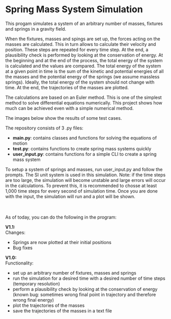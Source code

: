 # Spring Mass System Simulation

This progam simulates a system of an arbitrary number of masses, fixtures and springs in a gravity field.

When the fixtures, masses and spings are set up, the forces acting on the masses are calculated. This in turn allows to calculate their velocity and position. These steps are repeated for every time step. At the end, a plausibility check is performed by looking at the conservation of energy. At the beginning and at the end of the process, the total energy of the system is calculated and the values are compared. The total energy of the system at a given point in time is the sum of the kinetic and potential energies of all the masses and the potential energy of the springs (we assume massless springs). Ideally, the total energy of the system should not change with time. At the end, the trajectories of the masses are plotted.

The calculations are based on an Euler method. This is one of the simplest method to solve differential equations numerically. This project shows how much can be achieved even with a simple numerical method.

The images below show the results of some test cases.

The repository consists of 3 .py files:

* **main.py**: contains classes and functions for solving the equations of motion
* **test.py**: contains functions to create spring mass systems quickly
* **user_input.py**: contains functions for a simple CLI to create a spring mass system

To setup a system of springs and masses, run user_input.py and follow the prompts. The SI unit system is used in this simulation.
Note: if the time steps are too large, the simulation will become unstable and large errors will occur in the calculations. To prevent this, it is recommended to chosse at least 1,000 time steps for every second of simulation time.
Once you are done with the input, the simulation will run and a plot will be shown.

\
\
As of today, you can do the following in the program:

**V1.1:**\
Changes:
* Springs are now plotted at their initial positions
* Bug fixes


**V1.0:**\
Functionality:
* set up an arbitrary number of fixtures, masses and springs
* run the simulation for a desired time with a desired number of time steps (temporary resolution)
* perform a plausibility check by looking at the conservation of energy (known bug: sometimes wrong final point in trajectory and therefore wrong final energy)
* plot the trajectories of the masses
* save the trajectories of the masses in a text file

